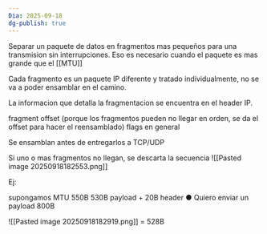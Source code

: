 ```yaml
---
Dia: 2025-09-18
dg-publish: true
---
```

Separar un paquete de datos en fragmentos mas pequeños para una transmision sin interrupciones. Eso es necesario cuando el paquete es mas grande que el [[MTU]]

Cada fragmento es un paquete IP diferente y tratado individualmente, no se va a poder ensamblar en el camino.

La informacion que detalla la fragmentacion se encuentra en el header IP. 

fragment offset (porque los fragmentos pueden no llegar en orden, se da el offset para hacer el reensamblado)
flags en general 

Se ensamblan antes de entregarlos a TCP/UDP

Si uno o mas fragmentos no llegan, se descarta la secuencia
![[Pasted image 20250918182553.png]]


Ej:

supongamos MTU 550B
530B payload + 20B header
● Quiero enviar un payload 800B

![[Pasted image 20250918182919.png]]
= 528B